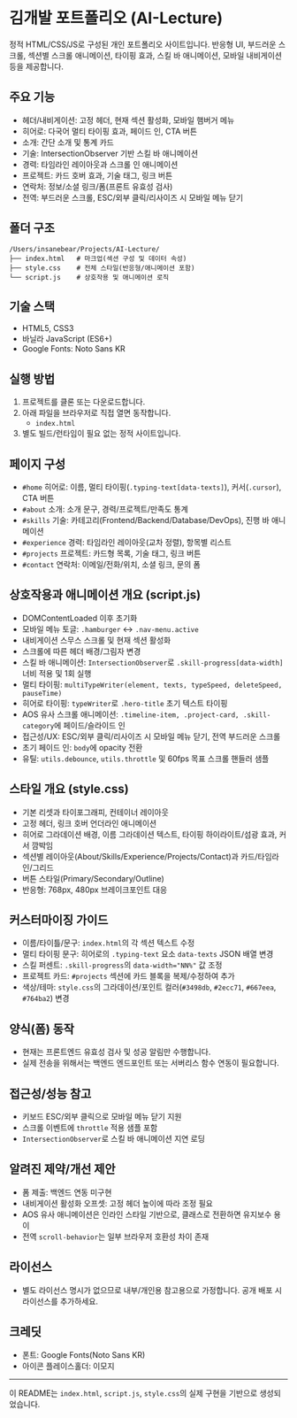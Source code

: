 # 김개발 포트폴리오 (AI-Lecture)

정적 HTML/CSS/JS로 구성된 개인 포트폴리오 사이트입니다. 반응형 UI, 부드러운 스크롤, 섹션별 스크롤 애니메이션, 타이핑 효과, 스킬 바 애니메이션, 모바일 내비게이션 등을 제공합니다.

## 주요 기능
- 헤더/내비게이션: 고정 헤더, 현재 섹션 활성화, 모바일 햄버거 메뉴
- 히어로: 다국어 멀티 타이핑 효과, 페이드 인, CTA 버튼
- 소개: 간단 소개 및 통계 카드
- 기술: IntersectionObserver 기반 스킬 바 애니메이션
- 경력: 타임라인 레이아웃과 스크롤 인 애니메이션
- 프로젝트: 카드 호버 효과, 기술 태그, 링크 버튼
- 연락처: 정보/소셜 링크/폼(프론트 유효성 검사)
- 전역: 부드러운 스크롤, ESC/외부 클릭/리사이즈 시 모바일 메뉴 닫기

## 폴더 구조
```
/Users/insanebear/Projects/AI-Lecture/
├── index.html   # 마크업(섹션 구성 및 데이터 속성)
├── style.css    # 전체 스타일(반응형/애니메이션 포함)
└── script.js    # 상호작용 및 애니메이션 로직
```

## 기술 스택
- HTML5, CSS3
- 바닐라 JavaScript (ES6+)
- Google Fonts: Noto Sans KR

## 실행 방법
1. 프로젝트를 클론 또는 다운로드합니다.
2. 아래 파일을 브라우저로 직접 열면 동작합니다.
   - `index.html`
3. 별도 빌드/런타임이 필요 없는 정적 사이트입니다.

## 페이지 구성
- `#home` 히어로: 이름, 멀티 타이핑(`.typing-text[data-texts]`), 커서(`.cursor`), CTA 버튼
- `#about` 소개: 소개 문구, 경력/프로젝트/만족도 통계
- `#skills` 기술: 카테고리(Frontend/Backend/Database/DevOps), 진행 바 애니메이션
- `#experience` 경력: 타임라인 레이아웃(교차 정렬), 항목별 리스트
- `#projects` 프로젝트: 카드형 목록, 기술 태그, 링크 버튼
- `#contact` 연락처: 이메일/전화/위치, 소셜 링크, 문의 폼

## 상호작용과 애니메이션 개요 (script.js)
- DOMContentLoaded 이후 초기화
- 모바일 메뉴 토글: `.hamburger` ↔ `.nav-menu.active`
- 내비게이션 스무스 스크롤 및 현재 섹션 활성화
- 스크롤에 따른 헤더 배경/그림자 변경
- 스킬 바 애니메이션: `IntersectionObserver`로 `.skill-progress[data-width]` 너비 적용 및 1회 실행
- 멀티 타이핑: `multiTypeWriter(element, texts, typeSpeed, deleteSpeed, pauseTime)`
- 히어로 타이핑: `typeWriter`로 `.hero-title` 초기 텍스트 타이핑
- AOS 유사 스크롤 애니메이션: `.timeline-item, .project-card, .skill-category`에 페이드/슬라이드 인
- 접근성/UX: ESC/외부 클릭/리사이즈 시 모바일 메뉴 닫기, 전역 부드러운 스크롤
- 초기 페이드 인: `body`에 opacity 전환
- 유틸: `utils.debounce`, `utils.throttle` 및 60fps 목표 스크롤 핸들러 샘플

## 스타일 개요 (style.css)
- 기본 리셋과 타이포그래피, 컨테이너 레이아웃
- 고정 헤더, 링크 호버 언더라인 애니메이션
- 히어로 그라데이션 배경, 이름 그라데이션 텍스트, 타이핑 하이라이트/섬광 효과, 커서 깜박임
- 섹션별 레이아웃(About/Skills/Experience/Projects/Contact)과 카드/타임라인/그리드
- 버튼 스타일(Primary/Secondary/Outline)
- 반응형: 768px, 480px 브레이크포인트 대응

## 커스터마이징 가이드
- 이름/타이틀/문구: `index.html`의 각 섹션 텍스트 수정
- 멀티 타이핑 문구: 히어로의 `.typing-text` 요소 `data-texts` JSON 배열 변경
- 스킬 퍼센트: `.skill-progress`의 `data-width="NN%"` 값 조정
- 프로젝트 카드: `#projects` 섹션에 카드 블록을 복제/수정하여 추가
- 색상/테마: `style.css`의 그라데이션/포인트 컬러(`#3498db`, `#2ecc71`, `#667eea`, `#764ba2`) 변경

## 양식(폼) 동작
- 현재는 프론트엔드 유효성 검사 및 성공 알림만 수행합니다.
- 실제 전송을 위해서는 백엔드 엔드포인트 또는 서버리스 함수 연동이 필요합니다.

## 접근성/성능 참고
- 키보드 ESC/외부 클릭으로 모바일 메뉴 닫기 지원
- 스크롤 이벤트에 `throttle` 적용 샘플 포함
- `IntersectionObserver`로 스킬 바 애니메이션 지연 로딩

## 알려진 제약/개선 제안
- 폼 제출: 백엔드 연동 미구현
- 내비게이션 활성화 오프셋: 고정 헤더 높이에 따라 조정 필요
- AOS 유사 애니메이션은 인라인 스타일 기반으로, 클래스로 전환하면 유지보수 용이
- 전역 `scroll-behavior`는 일부 브라우저 호환성 차이 존재

## 라이선스
- 별도 라이선스 명시가 없으므로 내부/개인용 참고용으로 가정합니다. 공개 배포 시 라이선스를 추가하세요.

## 크레딧
- 폰트: Google Fonts(Noto Sans KR)
- 아이콘 플레이스홀더: 이모지

---
이 README는 `index.html`, `script.js`, `style.css`의 실제 구현을 기반으로 생성되었습니다.
